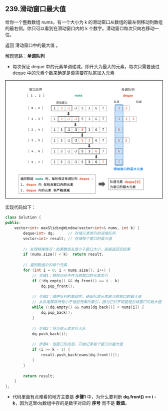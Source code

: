 ## 239.滑动窗口最大值

给你一个整数数组 nums，有一个大小为 k 的滑动窗口从数组的最左侧移动到数组的最右侧。你只可以看到在滑动窗口内的 k 个数字。滑动窗口每次只向右移动一位。

返回 滑动窗口中的最大值 。

解题思路：**单调队列**

- 每次保证 deque 中的元素单调递减，即开头为最大的元素，每次只需要通过 deque 中的元素个数来确定是否需要在队尾加入元素

![](https://github.com/SorryQin/lconcemore/blob/main/data/6.9.png)

实现代码如下：

```c++
class Solution {
public:
    vector<int> maxSlidingWindow(vector<int>& nums, int k) {
        deque<int> dq;      // 存储元素索引的双端队列
        vector<int> result; // 存储每个窗口的最大值

        // 处理特殊情况：如果数组长度小于窗口大小，直接返回空结果
        if (nums.size() < k)  return result;
        
        // 遍历数组中的每个元素
        for (int i = 0; i < nums.size(); i++) {
            // 步骤1：移除已经不在当前窗口的元素索引
            if (!dq.empty() && dq.front() == i - k) 
                dq.pop_front();
            
            // 步骤2：维护队列的单调性，确保队首元素是当前窗口的最大值
            // 从队尾移除所有小于当前元素的索引，因为它们不可能是后续窗口的最大值
            while (!dq.empty() && nums[dq.back()] < nums[i]) {
                dq.pop_back();
            }
            
            // 步骤3：将当前元素索引入队
            dq.push_back(i);

            // 步骤4：当窗口形成后，开始记录每个窗口的最大值
            if (i >= k - 1) {
                result.push_back(nums[dq.front()]);
            }
        }
        
        return result;
    }
};
```

- 代码里面有点难看的地方主要是 **步骤1** 中，为什么要判断 **dq.front() == i - k**，因为这里dq数组中存的是数字对应的 **序号** 而不是 **数值**。
